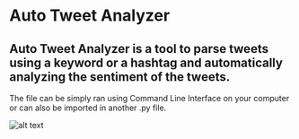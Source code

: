 # Auto Tweet Analyzer

## Auto Tweet Analyzer is a tool to parse tweets using a keyword or a hashtag and automatically analyzing the sentiment of the tweets.
The file can be simply ran using Command Line Interface on your computer or can also be imported in another .py file. 

![alt text](https://github.com/darshth/Vault-The-Code/blob/main/TweetAnalyzer/images/autotweet_example.png)

